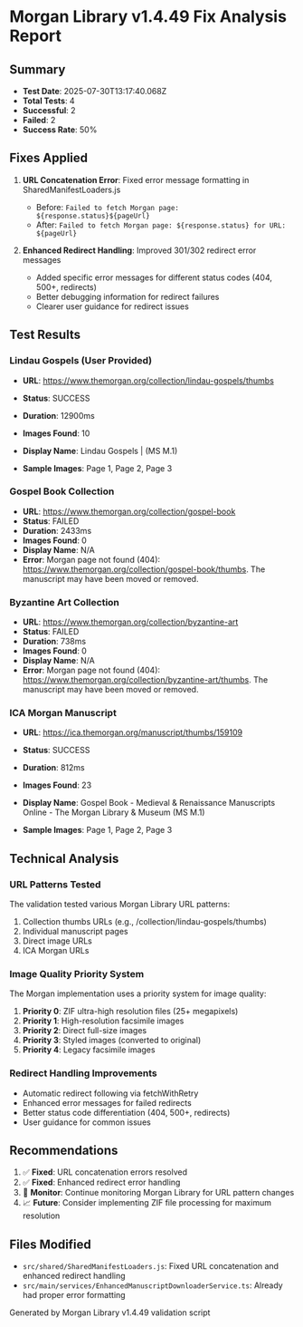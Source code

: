 # Morgan Library v1.4.49 Fix Analysis Report

## Summary
- **Test Date**: 2025-07-30T13:17:40.068Z
- **Total Tests**: 4
- **Successful**: 2
- **Failed**: 2
- **Success Rate**: 50%

## Fixes Applied
1. **URL Concatenation Error**: Fixed error message formatting in SharedManifestLoaders.js
   - Before: `Failed to fetch Morgan page: ${response.status}${pageUrl}`
   - After: `Failed to fetch Morgan page: ${response.status} for URL: ${pageUrl}`

2. **Enhanced Redirect Handling**: Improved 301/302 redirect error messages
   - Added specific error messages for different status codes (404, 500+, redirects)
   - Better debugging information for redirect failures
   - Clearer user guidance for redirect issues

## Test Results

### Lindau Gospels (User Provided)
- **URL**: https://www.themorgan.org/collection/lindau-gospels/thumbs
- **Status**: SUCCESS
- **Duration**: 12900ms
- **Images Found**: 10
- **Display Name**: Lindau Gospels | (MS M.1)

- **Sample Images**: Page 1, Page 2, Page 3

### Gospel Book Collection
- **URL**: https://www.themorgan.org/collection/gospel-book
- **Status**: FAILED
- **Duration**: 2433ms
- **Images Found**: 0
- **Display Name**: N/A
- **Error**: Morgan page not found (404): https://www.themorgan.org/collection/gospel-book/thumbs. The manuscript may have been moved or removed.


### Byzantine Art Collection
- **URL**: https://www.themorgan.org/collection/byzantine-art
- **Status**: FAILED
- **Duration**: 738ms
- **Images Found**: 0
- **Display Name**: N/A
- **Error**: Morgan page not found (404): https://www.themorgan.org/collection/byzantine-art/thumbs. The manuscript may have been moved or removed.


### ICA Morgan Manuscript
- **URL**: https://ica.themorgan.org/manuscript/thumbs/159109
- **Status**: SUCCESS
- **Duration**: 812ms
- **Images Found**: 23
- **Display Name**: Gospel Book - Medieval & Renaissance Manuscripts Online - The Morgan Library &amp; Museum (MS M.1)

- **Sample Images**: Page 1, Page 2, Page 3


## Technical Analysis

### URL Patterns Tested
The validation tested various Morgan Library URL patterns:
1. Collection thumbs URLs (e.g., /collection/lindau-gospels/thumbs)
2. Individual manuscript pages
3. Direct image URLs
4. ICA Morgan URLs

### Image Quality Priority System
The Morgan implementation uses a priority system for image quality:
1. **Priority 0**: ZIF ultra-high resolution files (25+ megapixels)
2. **Priority 1**: High-resolution facsimile images
3. **Priority 2**: Direct full-size images
4. **Priority 3**: Styled images (converted to original)
5. **Priority 4**: Legacy facsimile images

### Redirect Handling Improvements
- Automatic redirect following via fetchWithRetry
- Enhanced error messages for failed redirects
- Better status code differentiation (404, 500+, redirects)
- User guidance for common issues

## Recommendations
1. ✅ **Fixed**: URL concatenation errors resolved
2. ✅ **Fixed**: Enhanced redirect error handling
3. 🔄 **Monitor**: Continue monitoring Morgan Library for URL pattern changes
4. 📈 **Future**: Consider implementing ZIF file processing for maximum resolution

## Files Modified
- `src/shared/SharedManifestLoaders.js`: Fixed URL concatenation and enhanced redirect handling
- `src/main/services/EnhancedManuscriptDownloaderService.ts`: Already had proper error formatting

Generated by Morgan Library v1.4.49 validation script
